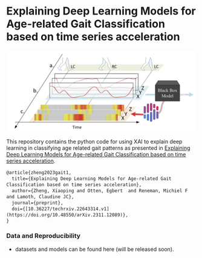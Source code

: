 

# Explaining Deep Learning Models for Age-related Gait Classification based on time series acceleration

![ ](https://github.com/xzheng93/Explainable_DL/blob/main/fig/study%20pipline%20.png)  

This repository contains the python code for using XAI to explain deep learning in classifying age related gait patterns as presented in [Explaining Deep Learning Models for Age-related Gait Classification based on time series acceleration](https://doi.org/10.48550/arXiv.2311.12089).

```
@article{zheng2023gait1,
  title={Explaining Deep Learning Models for Age-related Gait Classification based on time series acceleration},
  author={Zheng, Xiaoping and Otten, Egbert  and Reneman, Michiel F and Lamoth, Claudine JC},
  journal={preprint},
  doi={[10.36227/techrxiv.22643314.v1](https://doi.org/10.48550/arXiv.2311.12089)},
}
```


### Data and Reproducibility
- datasets and models can be found here (will be released soon).

